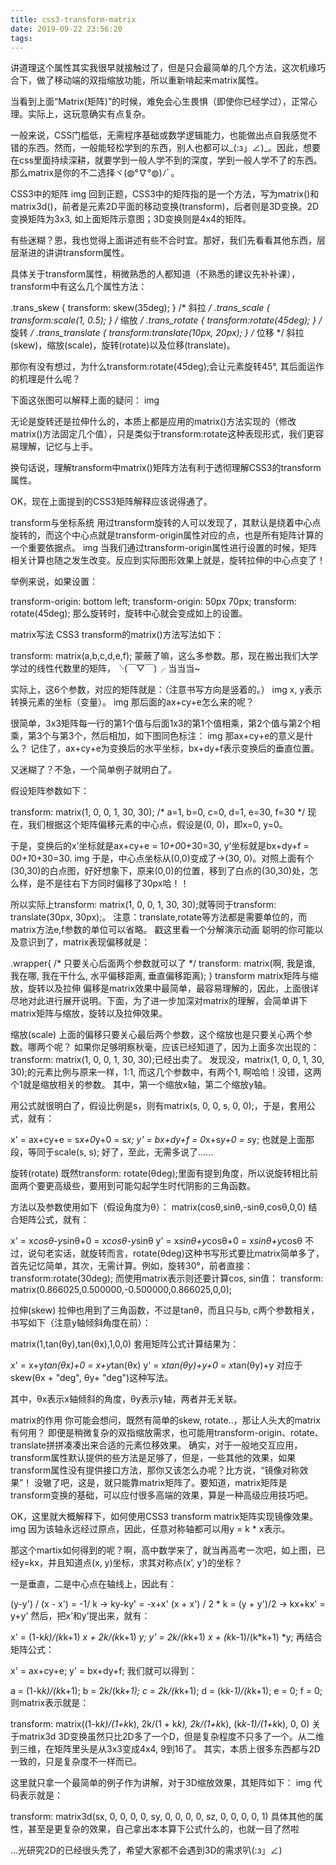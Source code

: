 ```yaml
---
title: css3-transform-matrix
date: 2019-09-22 23:56:20
tags:
---
```

讲道理这个属性其实我很早就接触过了，但是只会最简单的几个方法，这次机缘巧合下，做了移动端的双指缩放功能，所以重新啃起来matrix属性。

当看到上面“Matrix(矩阵)”的时候，难免会心生畏惧（即使你已经学过），正常心理。实际上，这玩意确实有点复杂。

一般来说，CSS门槛低，无需程序基础或数学逻辑能力，也能做出点自我感觉不错的东西。然而，一般能轻松学到的东西，别人也都可以_(:з」∠)_。因此，想要在css里面持续深耕，就要学到一般人学不到的深度，学到一般人学不了的东西。那么matrix是你的不二选择ヾ(◍°∇°◍)ﾉﾞ。
<!-- more -->
CSS3中的矩阵
img
回到正题，CSS3中的矩阵指的是一个方法，写为matrix()和matrix3d()，前者是元素2D平面的移动变换(transform)，后者则是3D变换。2D变换矩阵为3x3, 如上面矩阵示意图；3D变换则是4x4的矩阵。

有些迷糊？恩，我也觉得上面讲述有些不合时宜。那好，我们先看看其他东西，层层渐进的讲讲transform属性。

具体关于transform属性，稍微熟悉的人都知道（不熟悉的建议先补补课），transform中有这么几个属性方法：

.trans_skew { transform: skew(35deg); } /* 斜拉 */
.trans_scale { transform:scale(1, 0.5); } /* 缩放 */
.trans_rotate { transform:rotate(45deg); } /* 旋转 */
.trans_translate { transform:translate(10px, 20px); } /* 位移 */
斜拉(skew)，缩放(scale)，旋转(rotate)以及位移(translate)。

那你有没有想过，为什么transform:rotate(45deg);会让元素旋转45°, 其后面运作的机理是什么呢？

下面这张图可以解释上面的疑问：
img

无论是旋转还是拉伸什么的，本质上都是应用的matrix()方法实现的（修改matrix()方法固定几个值），只是类似于transform:rotate这种表现形式，我们更容易理解，记忆与上手。

换句话说，理解transform中matrix()矩阵方法有利于透彻理解CSS3的transform属性。

OK，现在上面提到的CSS3矩阵解释应该说得通了。

transform与坐标系统
用过transform旋转的人可以发现了，其默认是绕着中心点旋转的，而这个中心点就是transform-origin属性对应的点，也是所有矩阵计算的一个重要依据点。
img
当我们通过transform-origin属性进行设置的时候，矩阵相关计算也随之发生改变。反应到实际图形效果上就是，旋转拉伸的中心点变了！

举例来说，如果设置：

transform-origin: bottom left;
transform-origin: 50px 70px;
transform: rotate(45deg);
那么旋转时，旋转中心就会变成如上的设置。

matrix写法
CSS3 transform的matrix()方法写法如下：

transform: matrix(a,b,c,d,e,f);
蒙蔽了嘛，这么多参数。那，现在搬出我们大学学过的线性代数里的矩阵，╰(￣▽￣)╭ 当当当~

实际上，这6个参数，对应的矩阵就是：（注意书写方向是竖着的。）
img
x, y表示转换元素的坐标（变量）。
img
那后面的ax+cy+e怎么来的呢？

很简单，3x3矩阵每一行的第1个值与后面1x3的第1个值相乘，第2个值与第2个相乘，第3个与第3个，然后相加，如下图同色标注：
img
那ax+cy+e的意义是什么？
记住了，ax+cy+e为变换后的水平坐标，bx+dy+f表示变换后的垂直位置。

又迷糊了？不急，一个简单例子就明白了。

假设矩阵参数如下：

transform: matrix(1, 0, 0, 1, 30, 30); /* a=1, b=0, c=0, d=1, e=30, f=30 */
现在，我们根据这个矩阵偏移元素的中心点，假设是(0, 0)，即x=0, y=0。

于是，变换后的x’坐标就是ax+cy+e = 1*0+0*0+30=30, y’坐标就是bx+dy+f = 0*0+1*0+30=30.
img
于是，中心点坐标从(0,0)变成了→(30, 0)。对照上面有个(30,30)的白点图，好好想象下，原来(0,0)的位置，移到了白点的(30,30)处，怎么样，是不是往右下方同时偏移了30px哈！！

所以实际上transform: matrix(1, 0, 0, 1, 30, 30);就等同于transform: translate(30px, 30px);。 注意：translate,rotate等方法都是需要单位的，而matrix方法e,f参数的单位可以省略。
戳这里看一个分解演示动画
聪明的你可能以及意识到了，matrix表现偏移就是：

.wrapper{
  /* 只要关心后面两个参数就可以了 */
  transform: matrix(啊, 我是谁, 我在哪, 我在干什么, 水平偏移距离, 垂直偏移距离);
}
transform matrix矩阵与缩放，旋转以及拉伸
偏移是matrix效果中最简单，最容易理解的，因此，上面很详尽地对此进行展开说明。下面，为了进一步加深对matrix的理解，会简单讲下matrix矩阵与缩放，旋转以及拉伸效果。

缩放(scale)
上面的偏移只要关心最后两个参数，这个缩放也是只要关心两个参数。哪两个呢？
如果你足够明察秋毫，应该已经知道了，因为上面多次出现的：transform: matrix(1, 0, 0, 1, 30, 30);已经出卖了。
发现没，matrix(1, 0, 0, 1, 30, 30);的元素比例与原来一样，1:1, 而这几个参数中，有两个1, 啊哈哈！没错，这两个1就是缩放相关的参数。
其中，第一个缩放x轴，第二个缩放y轴。

用公式就很明白了，假设比例是s，则有matrix(s, 0, 0, s, 0, 0);，于是，套用公式，就有：

x' = ax+cy+e = s*x+0*y+0 = s*x;
y' = bx+dy+f = 0*x+s*y+0 = s*y;
也就是上面那段，等同于scale(s, s);
好了，至此，无需多说了……

旋转(rotate)
既然transform: rotate(θdeg);里面有提到角度，所以说旋转相比前面两个要更高级些，要用到可能勾起学生时代阴影的三角函数。

方法以及参数使用如下（假设角度为θ）：
matrix(cosθ,sinθ,-sinθ,cosθ,0,0)
结合矩阵公式，就有：

x' = x*cosθ-y*sinθ+0 = x*cosθ-y*sinθ
y' = x*sinθ+y*cosθ+0 = x*sinθ+y*cosθ
不过，说句老实话，就旋转而言，rotate(θdeg)这种书写形式要比matrix简单多了，首先记忆简单，其次，无需计算。例如，旋转30°，前者直接：
transform:rotate(30deg);
而使用matrix表示则还要计算cos, sin值：
transform: matrix(0.866025,0.500000,-0.500000,0.866025,0,0);

拉伸(skew)
拉伸也用到了三角函数，不过是tanθ，而且只与b, c两个参数相关，书写如下（注意y轴倾斜角度在前）：

matrix(1,tan(θy),tan(θx),1,0,0)
套用矩阵公式计算结果为：

x' = x+y*tan(θx)+0 = x+y*tan(θx) 
y' = x*tan(θy)+y+0 = x*tan(θy)+y
对应于skew(θx + "deg", θy+ "deg")这种写法。

其中，θx表示x轴倾斜的角度，θy表示y轴，两者并无关联。

matrix的作用
你可能会想问，既然有简单的skew, rotate..，那让人头大的matrix有何用？
即便是稍微复杂的双指缩放需求，也可能用transform-origin、rotate、translate拼拼凑凑出来合适的元素位移效果。
确实，对于一般地交互应用，transform属性默认提供的些方法是足够了，但是，一些其他的效果，如果transform属性没有提供接口方法，那你又该怎么办呢？比方说，“镜像对称效果”！
没辙了吧，这是，就只能靠matrix矩阵了。要知道，matrix矩阵是transform变换的基础，可以应付很多高端的效果，算是一种高级应用技巧吧。

OK，这里就大概解释下，如何使用CSS3 transform matrix矩阵实现镜像效果。
img
因为该轴永远经过原点，因此，任意对称轴都可以用y = k * x表示。

那这个martix如何得到的呢？啊，高中数学来了，就当再高考一次吧，如上图，已经y=kx，并且知道点(x, y)坐标，求其对称点(x’, y’)的坐标？

一是垂直，二是中心点在轴线上，因此有：

(y-y') / (x - x') = -1/ k → ky-ky' = -x+x'
(x + x') / 2 * k = (y + y')/2 → kx+kx' = y+y'
然后，把x’和y’提出来，就有：

x' = (1-k*k)/(k*k+1) *x + 2k/(k*k+1) *y;
y' = 2k/(k*k+1) *x + (k*k-1)/(k*k+1) *y;
再结合矩阵公式：

x' = ax+cy+e;
y' = bx+dy+f;
我们就可以得到：

a = (1-k*k)/(k*k+1);
b = 2k/(k*k+1);
c = 2k/(k*k+1);
d = (k*k-1)/(k*k+1);
e = 0;
f = 0;
则matrix表示就是：

transform: matrix((1-k*k)/(1+k*k), 2k/(1 + k*k), 2k/(1+k*k), (k*k-1)/(1+k*k), 0, 0)
关于matrix3d
3D变换虽然只比2D多了一个D，但是复杂程度不只多了一个。从二维到三维，在矩阵里头是从3x3变成4x4, 9到16了。
其实，本质上很多东西都与2D一致的，只是复杂度不一样而已。

这里就只拿一个最简单的例子作为讲解，对于3D缩放效果，其矩阵如下：
img
代码表示就是：

transform: matrix3d(sx, 0, 0, 0, 0, sy, 0, 0, 0, 0, sz, 0, 0, 0, 0, 1)
具体其他的属性，甚至是更复杂的效果，自己拿出本本算下公式什么的，也就一目了然啦

…光研究2D的已经很头秃了，希望大家都不会遇到3D的需求叭(:з」∠)